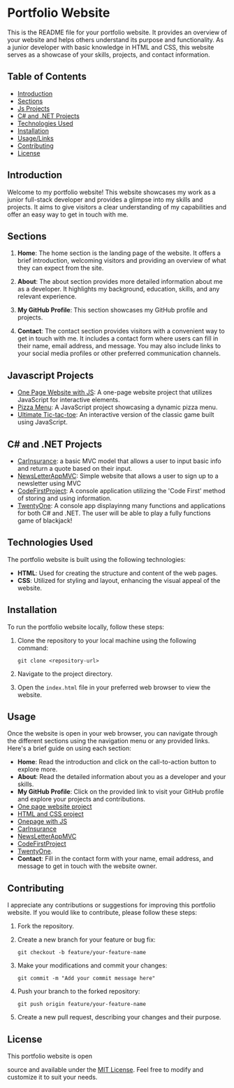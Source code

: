 # Portfolio Website

This is the README file for your portfolio website. It provides an overview of your website and helps others understand its purpose and functionality. As a junior developer with basic knowledge in HTML and CSS, this website serves as a showcase of your skills, projects, and contact information.

## Table of Contents

- [Introduction](#introduction)
- [Sections](#sections)
- [Js Projects](#Javascript-Projects)
- [C# and .NET Projects](#C#-and-.NET-Projects)
- [Technologies Used](#technologies-used)
- [Installation](#installation)
- [Usage/Links](#usage)
- [Contributing](#contributing)
- [License](#license)

## Introduction

Welcome to my portfolio website! This website showcases my work as a junior full-stack developer and provides a glimpse into my skills and projects. It aims to give visitors a clear understanding of my capabilities and offer an easy way to get in touch with me.

## Sections

1. **Home**: The home section is the landing page of the website. It offers a brief introduction, welcoming visitors and providing an overview of what they can expect from the site.

2. **About**: The about section provides more detailed information about me as a developer. It highlights my background, education, skills, and any relevant experience.

3. **My GitHub Profile**: This section showcases my GitHub profile and projects.

4. **Contact**: The contact section provides visitors with a convenient way to get in touch with me. It includes a contact form where users can fill in their name, email address, and message. You may also include links to your social media profiles or other preferred communication channels.

## Javascript Projects

   - [One Page Website with JS](sites/OPW_js): A one-page website project that utilizes JavaScript for interactive elements.
   - [Pizza Menu](sites/Pizza_Project): A JavaScript project showcasing a dynamic pizza menu.
   - [Ultimate Tic-tac-toe](sites/Tic-Tac-Toe): An interactive version of the classic game built using JavaScript.

## C# and .NET Projects

   - [CarInsurance](sites/CarInsurance): a basic MVC model that allows a user to input basic info and return a quote based on their input.
   - [NewsLetterAppMVC](sites/NewsLetterAppMVC): Simple website that allows a user to sign up to a newsletter using MVC
   - [CodeFirstProject](Console_Apps/CodeFirstProject): A console application utilizing the 'Code First' method of storing and using information.
   - [TwentyOne](Console_Apps/TwentyOne): A console app displayinng many functions and applications for both C# and .NET. The user will be able to play a fully functions game of blackjack!

## Technologies Used

The portfolio website is built using the following technologies:

- **HTML**: Used for creating the structure and content of the web pages.
- **CSS**: Utilized for styling and layout, enhancing the visual appeal of the website.

## Installation

To run the portfolio website locally, follow these steps:

1. Clone the repository to your local machine using the following command:

   ```
   git clone <repository-url>
   ```

2. Navigate to the project directory.

3. Open the `index.html` file in your preferred web browser to view the website.

## Usage

Once the website is open in your web browser, you can navigate through the different sections using the navigation menu or any provided links. Here's a brief guide on using each section:

- **Home**: Read the introduction and click on the call-to-action button to explore more.
- **About**: Read the detailed information about you as a developer and your skills.
- **My GitHub Profile**: Click on the provided link to visit your GitHub profile and explore your projects and contributions.
- [One page website project](sites/one_page_website)
- [HTML and CSS project](sites/html_css_project)
- [Onepage with JS](sites/OPW_js)
- [CarInsurance](sites/CarInsurance)
- [NewsLetterAppMVC](sites/NewsLetterAppMVC)
- [CodeFirstProject](Console_Apps/CodeFirstProject)
- [TwentyOne](Console_Apps/TwentyOne).
- **Contact**: Fill in the contact form with your name, email address, and message to get in touch with the website owner.

## Contributing

I appreciate any contributions or suggestions for improving this portfolio website. If you would like to contribute, please follow these steps:

1. Fork the repository.

2. Create a new branch for your feature or bug fix:

   ```
   git checkout -b feature/your-feature-name
   ```

3. Make your modifications and commit your changes:

   ```
   git commit -m "Add your commit message here"
   ```

4. Push your branch to the forked repository:

   ```
   git push origin feature/your-feature-name
   ```

5. Create a new pull request, describing your changes and their purpose.

## License

This portfolio website is open

 source and available under the [MIT License](LICENSE). Feel free to modify and customize it to suit your needs.
